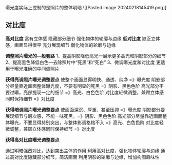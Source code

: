 曝光度实际上控制的是照片的整体明暗
![[Pasted image 20240218145419.png]]


## 对比度

**高对比度**
富有立体感
隐藏部分细节
强化物体的轮廓与边缘
**低对比度**
缺乏立体感，画面显得很平
充分展现细节
弱化物体的轮廓与边缘

**调整照片曝光的—般套路**
1、提高阴影降低高光一展示更多高光和阴影部分的细节
2、提高黑色降低白色—去除照片中“死黑”和“死白”
3、微调曝光度和对比度
更适用于曝光准确的中间调照片


**获得亮调照片曝光调整要点**
使整个画面显得明快、通透、纯净  =》曝光度
阴影部分尽量靠近画面整体曝光度，不要有明显的死黑 =》阴影、黑色色阶
高光部分不要过曝，亮部提现一定的细节 =》高光、白色色阶
对比度轻微调整，兼顾立体感同时保持细节 =》对比度


**获得暗调照片曝光调整要点**
使画面深沉、厚重、甚至压抑 =》曝光度
阴影部分要展现细节与层次感，不能一味死黑。=》阴影、黑色色阶
高光部分尽量靠近画面整体曝光，不要显得持别突出，与整体影调格格不入 =》高光、白色色阶
对比度轻微调整，兼顾立体感同时保持细节 =》对比度

**获得高对比度曝光调整要点**

通过明暗强烈对比，达到突出主体的作用
利用高对比度，强化物体轮廓与边缘
通过高对比度隐藏部分细节，简洁画面
利用阴影的轮廓与边缘，增加构图趣味性